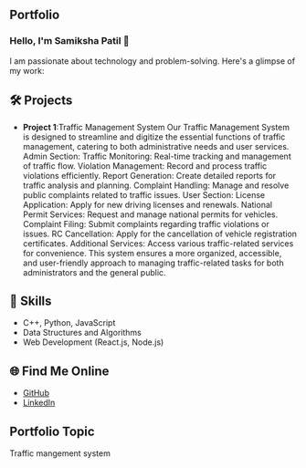 ## Portfolio

### Hello, I'm Samiksha Patil 👋

I am passionate about technology and problem-solving. Here's a glimpse of my work:

## 🛠️ Projects
- **Project 1**:Traffic Management System
Our Traffic Management System is designed to streamline and digitize the essential functions of traffic management, catering to both administrative needs and user services.
Admin Section:
Traffic Monitoring: Real-time tracking and management of traffic flow.
Violation Management: Record and process traffic violations efficiently.
Report Generation: Create detailed reports for traffic analysis and planning.
Complaint Handling: Manage and resolve public complaints related to traffic issues.
User Section:
License Application: Apply for new driving licenses and renewals.
National Permit Services: Request and manage national permits for vehicles.
Complaint Filing: Submit complaints regarding traffic violations or issues.
RC Cancellation: Apply for the cancellation of vehicle registration certificates.
Additional Services: Access various traffic-related services for convenience.
This system ensures a more organized, accessible, and user-friendly approach to managing traffic-related tasks for both administrators and the general public.

## 🚀 Skills
- C++, Python, JavaScript
- Data Structures and Algorithms
- Web Development (React.js, Node.js)

## 🌐 Find Me Online
- [GitHub](https://github.com/your-github-username)
- [LinkedIn](https://linkedin.com/in/your-linkedin-profile)

## Portfolio Topic
Traffic mangement system
